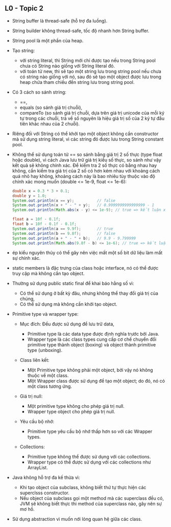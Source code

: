## L0 - Topic 2

- String buffer là thread-safe (hỗ trợ đa luồng).  
- String builder không thread-safe, tốc độ nhanh hơn String buffer.   

- String pool là một phần của heap.  
- Tạo string:  
    + với string literal, thì String mới chỉ được tạo nếu trong String pool chưa có String nào giống với String literal đó.  
    + với toán tử new, thì sẽ tạo một string lưu trong string pool nếu chưa có string nào giống với nó, sau đó sẽ tạo một object được lưu trong heap chứa tham chiếu đến string lưu trong string pool.  

- Có 3 cách so sánh string:   
    - ==,  
    - equals (so sánh giá trị chuỗi),  
    - compareTo (so sánh giá trị chuỗi, dựa trên giá trị unicode của mỗi ký tự trong các chuỗi, trả về số nguyên là hiệu giá trị số của 2 ký tự đầu tiên khác nhau của 2 chuỗi).  

- Riêng đối với String có thể khởi tạo một object không cần constructor mà sử dụng string literal, vì các string đó được lưu trong String constant pool.  

- Không thể sử dụng toán tử == so sánh bằng giá trị 2 số thực (type float hoặc double), vì cách Java lưu trữ giá trị kiểu số thực, so sánh như vậy kết quả sẽ không chính xác. Để kiểm tra 2 số thực có bằng nhau hay không, cần kiểm tra giá trị của 2 số có hơn kém nhau với khoảng cách quá nhỏ hay không, khoảng cách này là bao nhiêu tùy thuộc vào độ chính xác mong muốn (double <= 1e-9, float <= 1e-6):  
    ```java
    double x = 0.3 * 3 + 0.1;
    double y = 1.0;
    System.out.println(x == y);          // false
    System.out.println(x + " - " + y);   // 0.9999999999999999 - 1
    System.out.println(Math.abs(x - y) <= 1e-9); // true => kết luận x == y

    float a = 10f - 0.1f;
    float b = 10f - 0.1f - 0.1f;
    System.out.println(a == 9.9f);       // true
    System.out.println(b == 9.8f);       // false
    System.out.println(a + " - " + b);   // 9.9 - 9.799999
    System.out.println(Math.abs(9.8f - b) <= 1e-6); // true => kết luận 9.8f == b
    ```

- ép kiểu nguyên thủy có thể gây nên việc mất một số bit dữ liệu làm mất sự chính xác.  

- static members là đặc trưng của class hoặc interface, nó có thể được truy cập mà không cần tạo object.  

- Thường sử dụng public static final để khai báo hằng số vì:  
    - Có thể sử dụng ở bất kỳ đâu, nhưng không thể thay đổi giá trị của chúng,  
    - Có thể sử dụng mà không cần khởi tạo object.  

- Primitive type và wrapper type:  
    - Mục đích: Đều được sử dụng để lưu trữ data,  
        + Primitive type là các data type được định nghĩa trước bởi Java.  
        + Wrapper type là các class types cung cấp cơ chế chuyển đổi primitive type thành object (boxing) và object thành primitive type (unboxing).  
    
    - Class liên kết:  
        + Một Primitive type không phải một object, bởi vậy nó không thuộc về một class.  
        + Một Wrapper class được sử dụng để tạo một object; do đó, nó có một class tương ứng.  

    - Giá trị null:  
        + Một primitive type không cho phép giá trị null.  
        + Wrapper type object cho phép giá trị null.  

    - Yêu cầu bộ nhớ:  
        + Primitive type yêu cầu bộ nhớ thấp hơn so với các Wrapper types.  
    
    - Collections:  
        + Primitive type không thể được sử dụng với các collections.  
        + Wrapper type có thể được sử dụng với các collections như ArrayList.  

- Java không hỗ trợ đa kế thừa vì:
    - Khi tạo object của subclass, không biết thứ tự thực hiện các superclsss constructor.  
    - Nếu object của subclass gọi một method mà các superclass đều có, JVM sẽ không biết thực thi method của superclass nào, gây nên sự mơ hồ.  
- Sử dụng abstraction vì muốn nới lỏng quan hệ giữa các class.